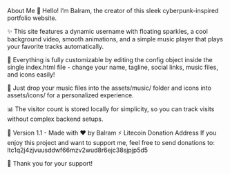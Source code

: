 About Me
👋 Hello! I’m Balram, the creator of this sleek cyberpunk-inspired portfolio website.

✨ This site features a dynamic username with floating sparkles, a cool background video, smooth animations, and a simple music player that plays your favorite tracks automatically.

🎨 Everything is fully customizable by editing the config object inside the single index.html file - change your name, tagline, social links, music files, and icons easily!

🎵 Just drop your music files into the assets/music/ folder and icons into assets/icons/ for a personalized experience.

📊 The visitor count is stored locally for simplicity, so you can track visits without complex backend setups.

🚀 Version 1.1 - Made with ❤️ by Balram
⚡ Litecoin Donation Address
If you enjoy this project and want to support me, feel free to send donations to:
ltc1q2j4zjvuusddwf66mzv2wud8r6ejc38sjpjp5d5

🙏 Thank you for your support!
